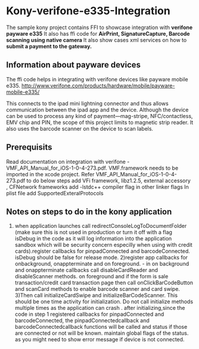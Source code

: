 # Kony-verifone-e335-Integration
The sample kony project contains FFI to showcase integration with <b>verifone payware e335</b>
It also has ffi code for
   <b> AirPrint, 
    SignatureCapture,
    Barcode scanning using native camera </b>
It also show cases xml services on how to <b>submit a payment to the gateway.</b>

Information about payware devices
---------------------------------
The ffi code helps in integrating with verifone devices like payware mobile e335.
http://www.verifone.com/products/hardware/mobile/payware-mobile-e335/

This connects to the ipad mini lightning connector and thus allows communication between the ipad app and the device.
Although the device can be used to process any kind of payment—mag-stripe, NFC/contactless, EMV chip and PIN, the scope of this project limits to magnetic strip reader.
It also uses the barcode scanner on the device to scan labels.

Prerequisits
------------
Read documentation on integration with verifone - VMF_API_Manual_for_iOS-1-0-4-273.pdf.
VMF.framework needs to be imported in the xcode project.
Refer VMF_API_Manual_for_iOS-1-0-4-273.pdf to do below steps
    add VFi framework, libz1.2.5, external accessory , CFNetwork frameworks
    add -lstdc++ compiler flag in other linker flags
    In plist file add SupportedExteralProtocols

Notes on steps to do in the kony application
---------------------------------------------
1) when application launches call redirectConsoleLogToDocumentFolder (make sure this is not used in production or turn it off with a flag isDebug in the code as it will log information into the application sandbox which will be security concern especilly when using with credit cards).register callbacks for pinpadConnected and barcodeConnected. isDebug should be false for release mode.
2)register app callbacks for onbackground, onappterminate and on foreground. - in on background and onappterminate callbacks call disableCardReader and disableScanner methods. on foreground and if the form is sale transaction/credit card transaction page then call onClickBarCodeButton and scanCard methods to enable barcode scanner and card swipe.  
3)Then call initializeCardSwipe and initializeBarCodeScanner. This should be one time activity for initialization. Do not call initialize methods multiple times as the application can crash . after initializing,since the code in step 1 registered callbacks for pinpadConnected and barcodeConnected, the pinpadConnectedcallback and barcodeConnectedcallback functions will be called and status if those are connected or not will be known. maintain global flags of the status. as you might need to show error message if device is not connected.
